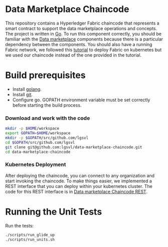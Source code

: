 # Data Marketplace Chaincode
This repository contains a Hyperledger Fabric chaincode that represents a smart contract to support the data marketplace operations and concepts. The project is written in [Go](https://golang.org/).
To run this component correctly, you should be familiar with the [Data marketplace](https://github.com/lgsvl/data-marketplace) components because there is a particular dependency between the components.
You should also have a running Fabric network, we followed this [tutorial](https://github.com/IBM/blockchain-network-on-kubernetes#4-deploy-hyperledger-fabric-network-into-kubernetes-cluster) to deploy Fabric on kubernetes but we used our chaincode instead of the one provided in the tutorial.

# Build prerequisites
  * Install [golang](https://golang.org/).
  * Install [git](https://git-scm.com/book/en/v2/Getting-Started-Installing-Git).
  * Configure go. GOPATH environment variable must be set correctly before starting the build process.

### Download and work with the code

```bash
mkdir -p $HOME/workspace
export GOPATH=$HOME/workspace
mkdir -p $GOPATH/src/github.com/lgsvl
cd $GOPATH/src/github.com/lgsvl
git clone git@github.com:lgsvl/data-marketplace-chaincode.git
cd data-marketplace-chaincode
```

### Kubernetes Deployment 
After deploying the chaincode, you can connect to any organization and start invoking the chaincode. To make things easier, we implemented a REST interface that you can deploy within your kubernetes cluster.
The code for this REST interface is in [Data marketplace Chaincode REST](https://github.com/lgsvl/data-marketplace-chaincode-rest).


# Running the Unit Tests

Run the tests:
```bash
./scripts/run_glide_up
./scripts/run_units.sh
```